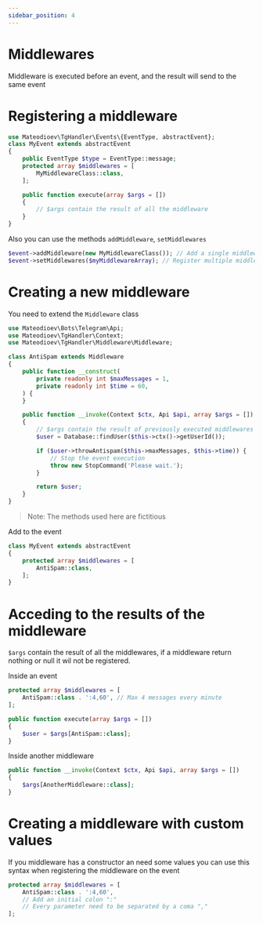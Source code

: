 ```yaml
---
sidebar_position: 4
---
```


# Middlewares

Middleware is executed before an event, and the result will send to the same event

# Registering a middleware
```php
use Mateodioev\TgHandler\Events\{EventType, abstractEvent};
class MyEvent extends abstractEvent
{
    public EventType $type = EventType::message;
    protected array $middlewares = [
        MyMiddlewareClass::class,
    ];

    public function execute(array $args = [])
    {
        // $args contain the result of all the middleware
    }
}
```

Also you can use the methods `addMiddleware`, `setMiddlewares`

```php
$event->addMiddleware(new MyMiddlewareClass()); // Add a single middleware
$event->setMiddlewares($myMiddlewareArray); // Register multiple middlewares
```

# Creating a new middleware
You need to extend the `Middleware` class


```php title="antispam.php"
use Mateodioev\Bots\Telegram\Api;
use Mateodioev\TgHandler\Context;
use Mateodioev\TgHandler\Middleware\Middleware;

class AntiSpam extends Middleware
{
    public function __construct(
        private readonly int $maxMessages = 1,
        private readonly int $time = 60,
    ) {
    }

    public function __invoke(Context $ctx, Api $api, array $args = []): User
    {
        // $args contain the result of previously executed middlewares
        $user = Database::findUser($this->ctx()->getUserId());

        if ($user->throwAntispam($this->maxMessages, $this->time)) {
            // Stop the event execution
            throw new StopCommand('Please wait.');
        }

        return $user;
    }
}
```
> Note: The methods used here are fictitious

Add to the event

```php
class MyEvent extends abstractEvent
{
    protected array $middlewares = [
        AntiSpam::class,
    ];
}
```

# Acceding to the results of the middleware
`$args` contain the result of all the middlewares, if a middleware return nothing or null it wil not be registered.

Inside an event
```php title="start.php"
protected array $middlewares = [
    AntiSpam::class . ':4,60', // Max 4 messages every minute
];

public function execute(array $args = [])
{
    $user = $args[AntiSpam::class];
}
```

Inside another middleware
```php
public function __invoke(Context $ctx, Api $api, array $args = [])
{
    $args[AnotherMiddleware::class];
}
```

# Creating a middleware with custom values

If you middleware has a constructor an need some values you can use this syntax when registering the middleware on the event

```php
protected array $middlewares = [
    AntiSpam::class . ':4,60',
    // Add an initial colon ":"
    // Every parameter need to be separated by a coma ","
];
```